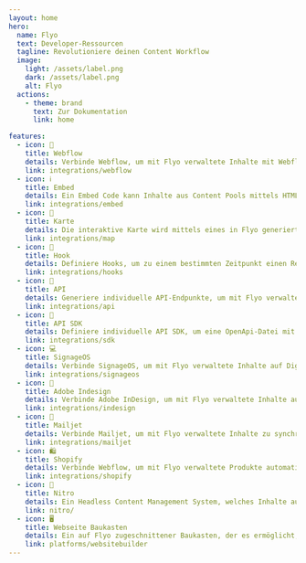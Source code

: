 ```yaml
---
layout: home
hero:
  name: Flyo
  text: Developer-Ressourcen
  tagline: Revolutioniere deinen Content Workflow
  image:
    light: /assets/label.png
    dark: /assets/label.png
    alt: Flyo
  actions:
    - theme: brand
      text: Zur Dokumentation
      link: home

features:
  - icon: 📱
    title: Webflow
    details: Verbinde Webflow, um mit Flyo verwaltete Inhalte mit Webflow Collections zu synchronisieren und auf Webflow-Webseiten einzubinden.
    link: integrations/webflow
  - icon: ℹ️
    title: Embed
    details: Ein Embed Code kann Inhalte aus Content Pools mittels HTML-Code ausgeben.
    link: integrations/embed
  - icon: 📍
    title: Karte
    details: Die interaktive Karte wird mittels eines in Flyo generierten Embed Code eingebunden.
    link: integrations/map
  - icon: 🤖
    title: Hook
    details: Definiere Hooks, um zu einem bestimmten Zeitpunkt einen Request auf einer bestimmten Zielseite auszuführen.
    link: integrations/hooks
  - icon: 📢
    title: API
    details: Generiere individuelle API-Endpunkte, um mit Flyo verwaltete Inhalte über eine REST API auszugeben.
    link: integrations/api
  - icon: 🚀
    title: API SDK
    details: Definiere individuelle API SDK, um eine OpenApi-Datei mit in Flyo verwalteten Inhalten zu generieren.
    link: integrations/sdk
  - icon: 💻
    title: SignageOS
    details: Verbinde SignageOS, um mit Flyo verwaltete Inhalte auf Digitale Signage-Screens anzuzeigen.
    link: integrations/signageos
  - icon: 📝
    title: Adobe Indesign
    details: Verbinde Adobe InDesign, um mit Flyo verwaltete Inhalte automatisiert mit Drucklayouts zu synchronisieren. 
    link: integrations/indesign
  - icon: 📩
    title: Mailjet
    details: Verbinde Mailjet, um mit Flyo verwaltete Inhalte zu synchronisieren und in Newsletter einzubinden.
    link: integrations/mailjet
  - icon: 🛍️
    title: Shopify
    details: Verbinde Webflow, um mit Flyo verwaltete Produkte automatisiert mit Shopify-Onlineshops zu synchronisieren.
    link: integrations/shopify
  - icon: 🐼
    title: Nitro
    details: Ein Headless Content Management System, welches Inhalte aus Entitäten und klassische, statische Inhaltselemente verbindet.
    link: nitro/
  - icon: 🖥
    title: Webseite Baukasten
    details: Ein auf Flyo zugeschnittener Baukasten, der es ermöglicht, mit wenigen Klicks eine Website zu erstellen.
    link: platforms/websitebuilder
---
```

